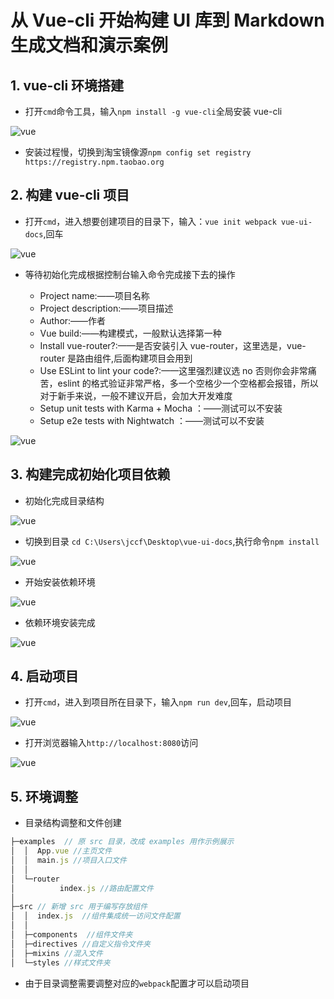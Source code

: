 # 从 Vue-cli 开始构建 UI 库到 Markdown 生成文档和演示案例

## 1. vue-cli 环境搭建

- 打开`cmd`命令工具，输入`npm install -g vue-cli`全局安装 vue-cli

![vue](vue-ui-docs/01.png)

- 安装过程慢，切换到淘宝镜像源`npm config set registry https://registry.npm.taobao.org`

## 2. 构建 vue-cli 项目

- 打开`cmd`，进入想要创建项目的目录下，输入：`vue init webpack vue-ui-docs`,回车

![vue](vue-ui-docs/02.png)

- 等待初始化完成根据控制台输入命令完成接下去的操作

  - Project name:——项目名称
  - Project description:——项目描述
  - Author:——作者
  - Vue build:——构建模式，一般默认选择第一种
  - Install vue-router?:——是否安装引入 vue-router，这里选是，vue-router 是路由组件,后面构建项目会用到
  - Use ESLint to lint your code?:——这里强烈建议选 no 否则你会非常痛苦，eslint 的格式验证非常严格，多一个空格少一个空格都会报错，所以对于新手来说，一般不建议开启，会加大开发难度
  - Setup unit tests with Karma + Mocha ：——测试可以不安装
  - Setup e2e tests with Nightwatch ：——测试可以不安装

![vue](vue-ui-docs/03.png)

## 3. 构建完成初始化项目依赖

- 初始化完成目录结构

![vue](vue-ui-docs/04.png)

- 切换到目录 `cd C:\Users\jccf\Desktop\vue-ui-docs`,执行命令`npm install`

![vue](vue-ui-docs/05.png)

- 开始安装依赖环境

![vue](vue-ui-docs/06.png)

- 依赖环境安装完成

![vue](vue-ui-docs/07.png)

## 4. 启动项目

- 打开`cmd`，进入到项目所在目录下，输入`npm run dev`,回车，启动项目

![vue](vue-ui-docs/08.png)

- 打开浏览器输入`http://localhost:8080`访问

![vue](vue-ui-docs/09.png)

## 5. 环境调整

- 目录结构调整和文件创建

```JavaScript
├─examples  // 原 src 目录，改成 examples 用作示例展示
│  │  App.vue //主页文件
│  │  main.js //项目入口文件
│  │
│  └─router
│          index.js //路由配置文件
│
├─src // 新增 src 用于编写存放组件
│  │  index.js  //组件集成统一访问文件配置
│  │
│  ├─components  //组件文件夹
│  ├─directives //自定义指令文件夹
│  ├─mixins //混入文件
│  └─styles //样式文件夹
```

- 由于目录调整需要调整对应的`webpack`配置才可以启动项目
